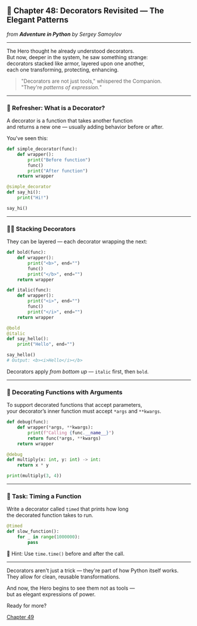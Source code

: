## 🔄 Chapter 48: Decorators Revisited — The Elegant Patterns
*from **Adventure in Python** by Sergey Samoylov*

---

The Hero thought he already understood decorators.  
But now, deeper in the system, he saw something strange:  
decorators stacked like armor, layered upon one another,  
each one transforming, protecting, enhancing.

> "Decorators are not just tools," whispered the Companion.  
> "They're *patterns of expression.*"

---

### 🧱 Refresher: What is a Decorator?

A decorator is a function that takes another function  
and returns a new one — usually adding behavior before or after.

You've seen this:

```python
def simple_decorator(func):
    def wrapper():
        print("Before function")
        func()
        print("After function")
    return wrapper

@simple_decorator
def say_hi():
    print("Hi!")

say_hi()
```

---

### 🧙‍♂️ Stacking Decorators

They can be layered — each decorator wrapping the next:

```python
def bold(func):
    def wrapper():
        print("<b>", end="")
        func()
        print("</b>", end="")
    return wrapper

def italic(func):
    def wrapper():
        print("<i>", end="")
        func()
        print("</i>", end="")
    return wrapper

@bold
@italic
def say_hello():
    print("Hello", end="")

say_hello()
# Output: <b><i>Hello</i></b>
```

Decorators apply *from bottom up* — `italic` first, then `bold`.

---

### 🔐 Decorating Functions with Arguments

To support decorated functions that accept parameters,  
your decorator’s inner function must accept `*args` and `**kwargs`.

```python
def debug(func):
    def wrapper(*args, **kwargs):
        print(f"Calling {func.__name__}")
        return func(*args, **kwargs)
    return wrapper

@debug
def multiply(x: int, y: int) -> int:
    return x * y

print(multiply(3, 4))
```

---

### 🧪 Task: Timing a Function

Write a decorator called `timed` that prints how long  
the decorated function takes to run.

```python
@timed
def slow_function():
    for _ in range(1000000):
        pass
```

🧠 Hint: Use `time.time()` before and after the call.

---

Decorators aren't just a trick — they're part of how Python itself works.  
They allow for clean, reusable transformations.

And now, the Hero begins to see them not as tools —  
but as elegant expressions of power.

Ready for more?

[Chapter 49](Chapter_49.md)

